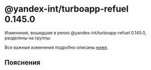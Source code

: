 # @yandex-int/turboapp-refuel 0.145.0

<!-- ЧЕЛОВЕЧЕСКОЕ ВСТУПЛЕНИЕ -->

Изменения, вошедшие в релиз @yandex-int/turboapp-refuel 0.145.0, разделены на группы:

Все важные изменения подробно описаны [ниже](#Пояснения).

## Пояснения

